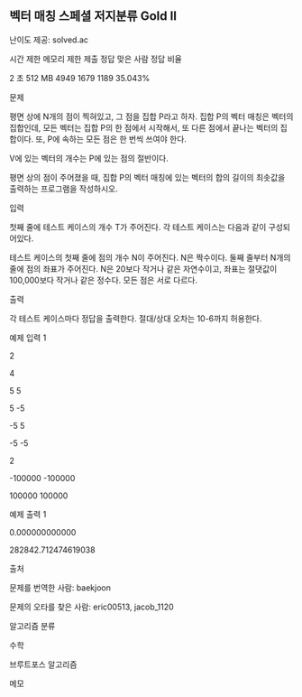 ## 벡터 매칭 스페셜 저지분류 Gold II

난이도 제공: solved.ac

시간 제한	메모리 제한	제출	정답	맞은 사람	정답 비율

2 초	512 MB	4949	1679	1189	35.043%

문제

평면 상에 N개의 점이 찍혀있고, 그 점을 집합 P라고 하자. 집합 P의 벡터 매칭은 벡터의 집합인데, 모든 벡터는 집합 P의 한 점에서 시작해서, 또 다른 점에서 끝나는 벡터의 집합이다. 또, P에 속하는 모든 점은 한 번씩 쓰여야 한다.

V에 있는 벡터의 개수는 P에 있는 점의 절반이다.

평면 상의 점이 주어졌을 때, 집합 P의 벡터 매칭에 있는 벡터의 합의 길이의 최솟값을 출력하는 프로그램을 작성하시오.

입력

첫째 줄에 테스트 케이스의 개수 T가 주어진다. 각 테스트 케이스는 다음과 같이 구성되어있다.

테스트 케이스의 첫째 줄에 점의 개수 N이 주어진다. N은 짝수이다. 둘째 줄부터 N개의 줄에 점의 좌표가 주어진다. N은 20보다 작거나 같은 자연수이고, 좌표는 절댓값이 100,000보다 작거나 같은 정수다. 모든 점은 서로 다르다.

출력

각 테스트 케이스마다 정답을 출력한다. 절대/상대 오차는 10-6까지 허용한다.

예제 입력 1

2

4

5 5

5 -5

-5 5

-5 -5

2

-100000 -100000

100000 100000

예제 출력 1

0.000000000000

282842.712474619038

출처

문제를 번역한 사람: baekjoon

문제의 오타를 찾은 사람: eric00513, jacob_1120

알고리즘 분류

수학

브루트포스 알고리즘

메모
